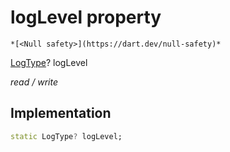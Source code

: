 


# logLevel property




    *[<Null safety>](https://dart.dev/null-safety)*


[LogType](../../smeup_services_smeup_log_service/LogType.md)? logLevel
  
_read / write_






## Implementation

```dart
static LogType? logLevel;


```







